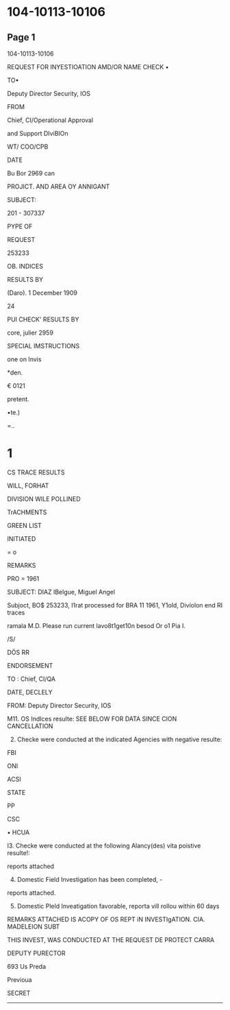 # 104-10113-10106

## Page 1

104-10113-10106

REQUEST FOR INYESTIOATION AMD/OR NAME CHECK •

TO•

Deputy Director Security, IOS

FROM

Chief, CI/Operational Approval

and Support DIviBIOn

WT/ COO/CPB

DATE

Bu Bor 2969 can

PROJICT. AND AREA OY ANNIGANT

SUBJECT:

201 - 307337

PYPE OF

REQUEST

253233

OB. INDICES

RESULTS BY

(Daro). 1 December 1909

24

PUI CHECK' RESULTS BY

core, julier 2959

SPECIAL IMSTRUCTIONS

one on Invis

*den.

€ 0121

pretent.

•te.)

=..

# 1

CS TRACE RESULTS

WILL, FORHAT

DIVISION WILE POLLINED

TrACHMENTS

GREEN LIST

INITIATED

= o

REMARKS

PRO = 1961

SUBJECT: DIAZ IBelgue, Miguel Angel

Subjoct, BO$ 253233, I1rat processed for BRA 11 1961, Y1old, Divíolon end RI traces

ramala M.D. Please run current lavo8t1get10n besod Or o1 Pia I.

/S/

DÖS RR

ENDORSEMENT

TO : Chief, CI/QA

DATE, DECLELY

FROM: Deputy Director Security, IOS

M11. OS IndIces resulte: SEE BELOW FOR DATA SINCE CION CANCELLATION

2. Checke were conducted at the indicated Agencies with negative resulte:

FBI

ONI

ACSI

STATE

PP

CSC

• HCUA

I3. Checke were conducted at the following Alancy(des) vita poistive resulte!:

reports attached

4. Domestic Field Investigation has been completed, -

reports attached.

5. Domestic Pleld Inveatigation favorable, reporta vill rollou within 60 days

REMARKS ATTACHED IS ACOPY OF OS REPT iN INVESTIgATION. CIA. MADELEION SUBT

THIS INVEST, WAS CONDUCTED AT THE REQUEST DE PROTECT CARRA

DEPUTY PURECTOR

693 Us Preda

Previoua

SECRET

---

